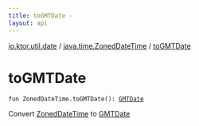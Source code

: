 ```yaml
---
title: toGMTDate - 
layout: api
---
```


<div class='api-docs-breadcrumbs'><a href="../index.html">io.ktor.util.date</a> / <a href="index.html">java.time.ZonedDateTime</a> / <a href="./to-g-m-t-date.html">toGMTDate</a></div>

# toGMTDate

<div class="signature"><code><span class="keyword">fun </span><span class="identifier">ZonedDateTime</span><span class="symbol">.</span><span class="identifier">toGMTDate</span><span class="symbol">(</span><span class="symbol">)</span><span class="symbol">: </span><a href="../-g-m-t-date/index.html"><span class="identifier">GMTDate</span></a></code></div>

Convert <a href="#">ZonedDateTime</a> to <a href="../-g-m-t-date/index.html">GMTDate</a>

